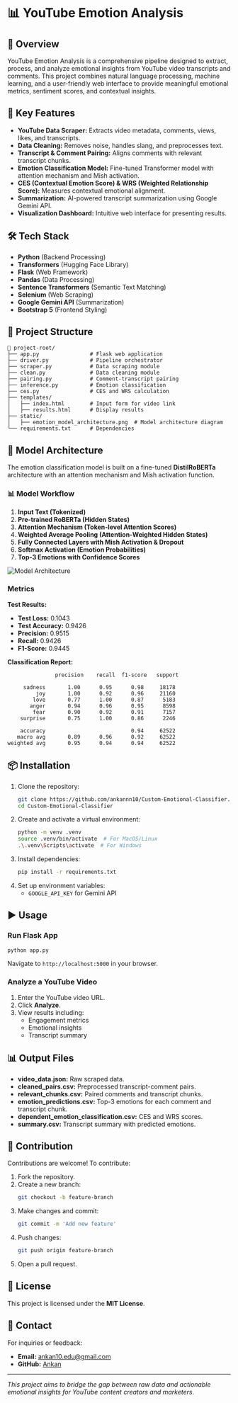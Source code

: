# 📊 YouTube Emotion Analysis

## 🚀 Overview
YouTube Emotion Analysis is a comprehensive pipeline designed to extract, process, and analyze emotional insights from YouTube video transcripts and comments. This project combines natural language processing, machine learning, and a user-friendly web interface to provide meaningful emotional metrics, sentiment scores, and contextual insights.

## 🌟 Key Features
- **YouTube Data Scraper:** Extracts video metadata, comments, views, likes, and transcripts.
- **Data Cleaning:** Removes noise, handles slang, and preprocesses text.
- **Transcript & Comment Pairing:** Aligns comments with relevant transcript chunks.
- **Emotion Classification Model:** Fine-tuned Transformer model with attention mechanism and Mish activation.
- **CES (Contextual Emotion Score) & WRS (Weighted Relationship Score):** Measures contextual emotional alignment.
- **Summarization:** AI-powered transcript summarization using Google Gemini API.
- **Visualization Dashboard:** Intuitive web interface for presenting results.

## 🛠️ Tech Stack
- **Python** (Backend Processing)
- **Transformers** (Hugging Face Library)
- **Flask** (Web Framework)
- **Pandas** (Data Processing)
- **Sentence Transformers** (Semantic Text Matching)
- **Selenium** (Web Scraping)
- **Google Gemini API** (Summarization)
- **Bootstrap 5** (Frontend Styling)

## 📁 Project Structure
```
📂 project-root/
├── app.py                # Flask web application
├── driver.py             # Pipeline orchestrator
├── scraper.py            # Data scraping module
├── clean.py              # Data cleaning module
├── pairing.py            # Comment-transcript pairing
├── inference.py          # Emotion classification
├── ces.py                # CES and WRS calculation
├── templates/
│   ├── index.html        # Input form for video link
│   ├── results.html      # Display results
├── static/
│   ├── emotion_model_architecture.png  # Model architecture diagram
└── requirements.txt      # Dependencies
```

## 🧠 Model Architecture
The emotion classification model is built on a fine-tuned **DistilRoBERTa** architecture with an attention mechanism and Mish activation function.

### 📊 **Model Workflow**
1. **Input Text (Tokenized)**
2. **Pre-trained RoBERTa (Hidden States)**
3. **Attention Mechanism (Token-level Attention Scores)**
4. **Weighted Average Pooling (Attention-Weighted Hidden States)**
5. **Fully Connected Layers with Mish Activation & Dropout**
6. **Softmax Activation (Emotion Probabilities)**
7. **Top-3 Emotions with Confidence Scores**

![Model Architecture](/static/emotion_model_architecture.png)
### Metrics
**Test Results:**
- **Test Loss:** 0.1043
- **Test Accuracy:** 0.9426
- **Precision:** 0.9515
- **Recall:** 0.9426
- **F1-Score:** 0.9445

**Classification Report:**
```
               precision    recall  f1-score   support

     sadness       1.00      0.95      0.98     18178
         joy       1.00      0.92      0.96     21160
        love       0.77      1.00      0.87      5183
       anger       0.94      0.96      0.95      8598
        fear       0.90      0.92      0.91      7157
    surprise       0.75      1.00      0.86      2246

    accuracy                           0.94     62522
   macro avg       0.89      0.96      0.92     62522
weighted avg       0.95      0.94      0.94     62522
```

## 📦 Installation
1. Clone the repository:
   ```bash
   git clone https://github.com/ankannn10/Custom-Emotional-Classifier.git
   cd Custom-Emotional-Classifier
   ```
2. Create and activate a virtual environment:
   ```bash
   python -m venv .venv
   source .venv/bin/activate  # For MacOS/Linux
   .\.venv\Scripts\activate  # For Windows
   ```
3. Install dependencies:
   ```bash
   pip install -r requirements.txt
   ```
4. Set up environment variables:
   - `GOOGLE_API_KEY` for Gemini API

## ▶️ Usage
### **Run Flask App**
```bash
python app.py
```
Navigate to `http://localhost:5000` in your browser.

### **Analyze a YouTube Video**
1. Enter the YouTube video URL.
2. Click **Analyze**.
3. View results including:
   - Engagement metrics
   - Emotional insights
   - Transcript summary

## 📊 Output Files
- **video_data.json:** Raw scraped data.
- **cleaned_pairs.csv:** Preprocessed transcript-comment pairs.
- **relevant_chunks.csv:** Paired comments and transcript chunks.
- **emotion_predictions.csv:** Top-3 emotions for each comment and transcript chunk.
- **dependent_emotion_classification.csv:** CES and WRS scores.
- **summary.csv:** Transcript summary with predicted emotions.

## 🤝 Contribution
Contributions are welcome! To contribute:
1. Fork the repository.
2. Create a new branch:
   ```bash
   git checkout -b feature-branch
   ```
3. Make changes and commit:
   ```bash
   git commit -m 'Add new feature'
   ```
4. Push changes:
   ```bash
   git push origin feature-branch
   ```
5. Open a pull request.

## 📜 License
This project is licensed under the **MIT License**.

## 📧 Contact
For inquiries or feedback:
- **Email:** ankan10.edu@gmail.com
- **GitHub:** [Ankan](https://github.com/ankannn10)

---
_This project aims to bridge the gap between raw data and actionable emotional insights for YouTube content creators and marketers._
